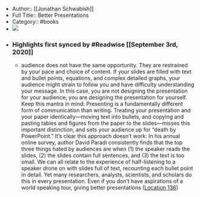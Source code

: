- Author:: [[Jonathan Schwabish]]
- Full Title:: Better Presentations
- Category:: #books
- ![](https://images-na.ssl-images-amazon.com/images/I/41wgCxj49uL._SL400_.jpg)
- ### Highlights first synced by #Readwise [[September 3rd, 2020]]
    - audience does not have the same opportunity. They are restrained by your pace and choice of content. If your slides are filled with text and bullet points, equations, and complex detailed graphs, your audience might strain to follow you and have difficulty understanding your message. In this case, you are not designing the presentation for your audience; you are designing the presentation for yourself. Keep this mantra in mind: Presenting is a fundamentally different form of communication than writing. Treating your presentation and your paper identically—moving text into bullets, and copying and pasting tables and figures from the paper to the slides—misses this important distinction, and sets your audience up for “death by PowerPoint.” It’s clear this approach doesn’t work: In his annual online survey, author David Paradi consistently finds that the top three things hated by audiences are when (1) the speaker reads the slides, (2) the slides contain full sentences, and (3) the text is too small. We can all relate to the experience of half-listening to a speaker drone on with slides full of text, recounting each bullet point in detail. Yet many researchers, analysts, scientists, and scholars do this in every presentation. Even if you don’t have aspirations of a world speaking tour, giving better presentations ([Location 136](https://readwise.io/to_kindle?action=open&asin=B01M9EOI1K&location=136))
